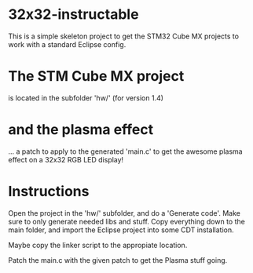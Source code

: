 # 32x32-instructable

This is a simple skeleton project to get the STM32 Cube MX projects to work with a standard Eclipse config.

# The STM Cube MX project
is located in the subfolder 'hw/' (for version 1.4)

# and the plasma effect

... a patch to apply to the generated 'main.c' to get the awesome plasma effect on a 32x32 RGB LED display!

# Instructions

Open the project in the 'hw/' subfolder, and do a 'Generate code'. Make sure to only generate needed libs and stuff. Copy everything down to the main folder, and import the Eclipse project into some CDT installation.

Maybe copy the linker script to the appropiate location.

Patch the main.c with the given patch to get the Plasma stuff going.




